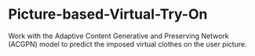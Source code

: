 # Picture-based-Virtual-Try-On
Work with the Adaptive Content Generative and Preserving Network (ACGPN) model to predict the imposed virtual clothes on the user picture.
